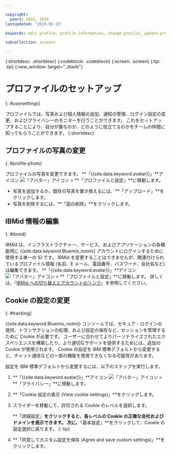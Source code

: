 ```yaml
---

copyright:
  years: 2015, 2019
lastupdated: "2019-02-15"

keywords: edit profile, profile information, change profile, update profile, cookies, tracking, privacy

subcollection: account

---
```


{:shortdesc: .shortdesc}
{:codeblock: .codeblock}
{:screen: .screen}
{:tip: .tip}
{:new_window: target="_blank"}

# プロファイルのセットアップ
{: #usersettings}

プロファイルでは、写真および個人情報の追加、通知の管理、ログイン設定の変更、およびプライバシーのモニターを行うことができます。 これをセットアップすることにより、自分が誰なのか、どのように役立てるのかをチームの仲間に知ってもらうことができます。
{:shortdesc}


## プロファイルの写真の変更
{: #profile-photo}

プロファイルの写真を変更できます。 **「{{site.data.keyword.avatar}}」**アイコン ![「アバター」アイコン](../icons/i-avatar-icon.svg) &gt; **「プロファイルと設定」**に移動します。

  * 写真を追加するか、既存の写真を置き換えるには、**「アップロード」**をクリックします。
  * 写真を削除するには、**「図の削除」**をクリックします。


## IBMid 情報の編集
{: #ibmid}

IBMid は、インフラストラクチャー、サービス、およびアプリケーションの各機能用に {{site.data.keyword.Bluemix_notm}} アカウントにログインするために使用する単一の ID です。 IBMid を変更することはできませんが、関連付けられているプロファイル情報 (名前、E メール、電話番号、パスワード、会社名など) は編集できます。 **「{{site.data.keyword.avatar}}」**アイコン ![「アバター」アイコン](../icons/i-avatar-icon.svg) &gt; **「プロファイルと設定」**に移動します。 詳しくは、『[IBMid への切り替えとアカウントのリンク](softlayerlink.html)』を参照してください。


## Cookie の設定の変更
{: #tracking}

{{site.data.keyword.Bluemix_notm}} コンソールでは、セキュア・ログインの提供、トランザクションの処理、および設定の保存など、セッションを管理するために Cookie が必要です。 ユーザーに合わせてよりパーソナライズされたエクスペリエンスを構築したり、より適切なサポートを提供するためには、追加の Cookie が使用されます。 Cookie の設定を IBM 標準デフォルトから変更すると、チャット通信などの一部の機能を使用できなくなる可能性があります。

設定を IBM 標準デフォルトから変更するには、以下のステップを実行します。
1. **「{{site.data.keyword.avatar}}」**アイコン ![「アバター」アイコン](../icons/i-avatar-icon.svg) &gt; **「プライバシー」**に移動します。
1. **「Cookie 設定の表示 (View cookie settings)」**をクリックします。
1. スライダーを移動して、許可される Cookie のレベルを選択します。

   **「詳細設定」**をクリックすると、各レベルの Cookie の正確な会社およびドメインを表示できます。 次に、**「基本設定」**をクリックして、Cookie の設定選択に戻ります。
   {: tip}
1. **「同意してカスタム設定を保存 (Agree and save custom settings)」**をクリックします。
